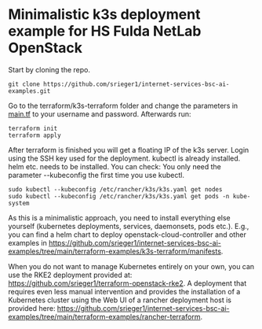 # Minimalistic k3s deployment example for HS Fulda NetLab OpenStack

Start by cloning the repo.

```
git clone https://github.com/srieger1/internet-services-bsc-ai-examples.git
```

Go to the terraform/k3s-terraform folder and change the parameters in [main.tf](https://github.com/srieger1/internet-services-bsc-ai-examples/blob/main/terraform-examples/k3s-terraform/main.tf) to your username and password. Afterwards run:

```
terraform init
terraform apply
```

After terraform is finished you will get a floating IP of the k3s server. Login using the SSH key used for the deployment. kubectl is already installed. helm etc. needs to be installed. You can check:
You only need the parameter --kubeconfig the first time you use kubectl.
```
sudo kubectl --kubeconfig /etc/rancher/k3s/k3s.yaml get nodes
sudo kubectl --kubeconfig /etc/rancher/k3s/k3s.yaml get pods -n kube-system
```

As this is a minimalistic approach, you need to install everything else yourself (kubernetes deployments, services, daemonsets, pods etc.). E.g., you can find a helm chart to deploy openstack-cloud-controller and other examples in https://github.com/srieger1/internet-services-bsc-ai-examples/tree/main/terraform-examples/k3s-terraform/manifests.

When you do not want to manage Kubernetes entirely on your own, you can use the RKE2 deployment provided at: https://github.com/srieger1/terraform-openstack-rke2. A deployment that requires even less manual intervention and provides the installation of a Kubernetes cluster using the Web UI of a rancher deployment host is provided here: https://github.com/srieger1/internet-services-bsc-ai-examples/tree/main/terraform-examples/rancher-terraform.
